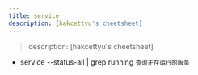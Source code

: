 ```yaml
---
title: service
description: [hakcettyu's cheetsheet]
---
```


> description: [hakcettyu's cheetsheet]

- service --status-all | grep running `查询正在运行的服务`